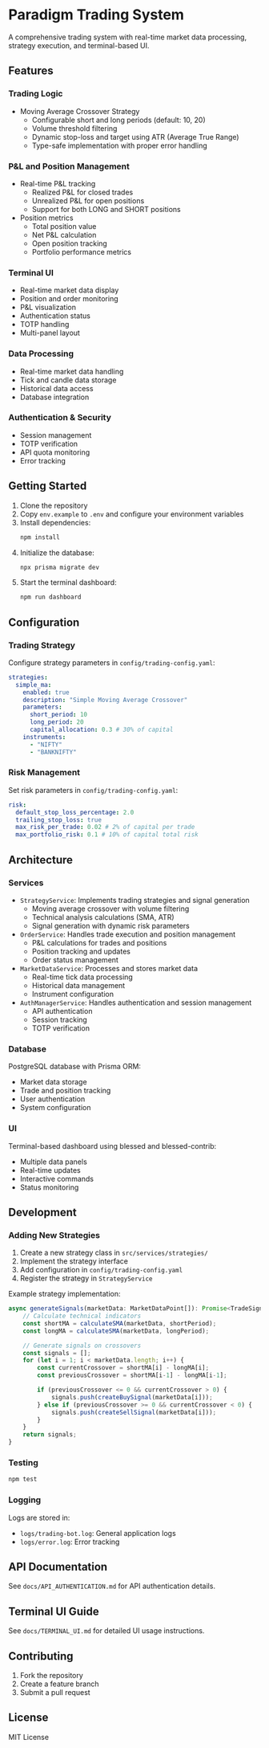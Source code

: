 # Paradigm Trading System

A comprehensive trading system with real-time market data processing, strategy execution, and terminal-based UI.

## Features

### Trading Logic

- Moving Average Crossover Strategy
  - Configurable short and long periods (default: 10, 20)
  - Volume threshold filtering
  - Dynamic stop-loss and target using ATR (Average True Range)
  - Type-safe implementation with proper error handling

### P&L and Position Management

- Real-time P&L tracking
  - Realized P&L for closed trades
  - Unrealized P&L for open positions
  - Support for both LONG and SHORT positions
- Position metrics
  - Total position value
  - Net P&L calculation
  - Open position tracking
  - Portfolio performance metrics

### Terminal UI

- Real-time market data display
- Position and order monitoring
- P&L visualization
- Authentication status
- TOTP handling
- Multi-panel layout

### Data Processing

- Real-time market data handling
- Tick and candle data storage
- Historical data access
- Database integration

### Authentication & Security

- Session management
- TOTP verification
- API quota monitoring
- Error tracking

## Getting Started

1. Clone the repository
2. Copy `env.example` to `.env` and configure your environment variables
3. Install dependencies:
   ```bash
   npm install
   ```
4. Initialize the database:
   ```bash
   npx prisma migrate dev
   ```
5. Start the terminal dashboard:
   ```bash
   npm run dashboard
   ```

## Configuration

### Trading Strategy

Configure strategy parameters in `config/trading-config.yaml`:

```yaml
strategies:
  simple_ma:
    enabled: true
    description: "Simple Moving Average Crossover"
    parameters:
      short_period: 10
      long_period: 20
      capital_allocation: 0.3 # 30% of capital
    instruments:
      - "NIFTY"
      - "BANKNIFTY"
```

### Risk Management

Set risk parameters in `config/trading-config.yaml`:

```yaml
risk:
  default_stop_loss_percentage: 2.0
  trailing_stop_loss: true
  max_risk_per_trade: 0.02 # 2% of capital per trade
  max_portfolio_risk: 0.1 # 10% of capital total risk
```

## Architecture

### Services

- `StrategyService`: Implements trading strategies and signal generation
  - Moving average crossover with volume filtering
  - Technical analysis calculations (SMA, ATR)
  - Signal generation with dynamic risk parameters
- `OrderService`: Handles trade execution and position management
  - P&L calculations for trades and positions
  - Position tracking and updates
  - Order status management
- `MarketDataService`: Processes and stores market data
  - Real-time tick data processing
  - Historical data management
  - Instrument configuration
- `AuthManagerService`: Handles authentication and session management
  - API authentication
  - Session tracking
  - TOTP verification

### Database

PostgreSQL database with Prisma ORM:

- Market data storage
- Trade and position tracking
- User authentication
- System configuration

### UI

Terminal-based dashboard using blessed and blessed-contrib:

- Multiple data panels
- Real-time updates
- Interactive commands
- Status monitoring

## Development

### Adding New Strategies

1. Create a new strategy class in `src/services/strategies/`
2. Implement the strategy interface
3. Add configuration in `config/trading-config.yaml`
4. Register the strategy in `StrategyService`

Example strategy implementation:

```typescript
async generateSignals(marketData: MarketDataPoint[]): Promise<TradeSignal[]> {
    // Calculate technical indicators
    const shortMA = calculateSMA(marketData, shortPeriod);
    const longMA = calculateSMA(marketData, longPeriod);

    // Generate signals on crossovers
    const signals = [];
    for (let i = 1; i < marketData.length; i++) {
        const currentCrossover = shortMA[i] - longMA[i];
        const previousCrossover = shortMA[i-1] - longMA[i-1];

        if (previousCrossover <= 0 && currentCrossover > 0) {
            signals.push(createBuySignal(marketData[i]));
        } else if (previousCrossover >= 0 && currentCrossover < 0) {
            signals.push(createSellSignal(marketData[i]));
        }
    }
    return signals;
}
```

### Testing

```bash
npm test
```

### Logging

Logs are stored in:

- `logs/trading-bot.log`: General application logs
- `logs/error.log`: Error tracking

## API Documentation

See `docs/API_AUTHENTICATION.md` for API authentication details.

## Terminal UI Guide

See `docs/TERMINAL_UI.md` for detailed UI usage instructions.

## Contributing

1. Fork the repository
2. Create a feature branch
3. Submit a pull request

## License

MIT License
